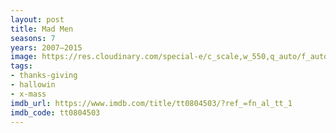 ```yaml
---
layout: post
title: Mad Men
seasons: 7
years: 2007–2015
image: https://res.cloudinary.com/special-e/c_scale,w_550,q_auto/f_auto/Series%20posters/Mad_Men.png
tags:
- thanks-giving
- hallowin
- x-mass
imdb_url: https://www.imdb.com/title/tt0804503/?ref_=fn_al_tt_1
imdb_code: tt0804503
---
```

